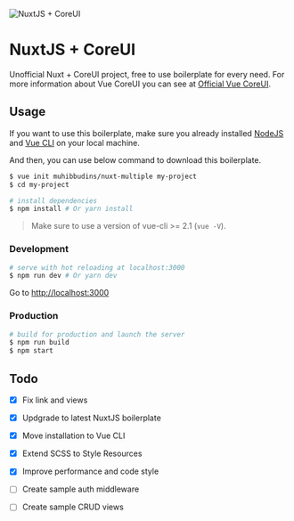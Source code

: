 ![NuxtJS + CoreUI](static/img/nuxtcoreui.jpg)

# NuxtJS + CoreUI

Unofficial Nuxt + CoreUI project, free to use boilerplate for every need. For more information about Vue CoreUI you can see at [Official Vue CoreUI](https://github.com/mrholek/CoreUI-Vue).

## Usage

If you want to use this boilerplate, make sure you already installed [NodeJS](https://nodejs.org/en/) and [Vue CLI](https://www.npmjs.com/package/vue-cli) on your local machine.

And then, you can use below command to download this boilerplate.

``` bash
$ vue init muhibbudins/nuxt-multiple my-project  
$ cd my-project

# install dependencies
$ npm install # Or yarn install
```

> Make sure to use a version of vue-cli >= 2.1 (`vue -V`).

### Development

``` bash
# serve with hot reloading at localhost:3000
$ npm run dev # Or yarn dev
```

Go to [http://localhost:3000](http://localhost:3000)

### Production

``` bash
# build for production and launch the server
$ npm run build
$ npm start
```

## Todo

- [x] Fix link and views
- [x] Updgrade to latest NuxtJS boilerplate
- [x] Move installation to Vue CLI
- [x] Extend SCSS to Style Resources
- [x] Improve performance and code style
- [ ] Create sample auth middleware
- [ ] Create sample CRUD views

